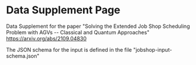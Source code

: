# Data Supplement Page
Data Supplement for the paper "Solving the Extended Job Shop Scheduling Problem with AGVs -- Classical and Quantum 
    Approaches"
https://arxiv.org/abs/2109.04830

The JSON schema for the input is defined in the file "jobshop-input-schema.json"
